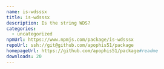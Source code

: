 ```yaml
---
name: is-wdsssx
title: is-wdsssx
description: Is the string WDS?
categories:
  - uncategorized
npmUrl: https://www.npmjs.com/package/is-wdsssx
repoUrl: ssh://git@github.com/apophis51/package
homepageUrl: https://github.com/apophis51/package#readme
downloads: 20
---
```

